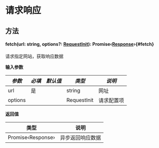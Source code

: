 <script setup>
import '/style.css'
</script>
# 请求响应


## 方法

#### <font id="API" />fetch(<font id="Type">url: string, options?: [RequestInit](https://developer.mozilla.org/en-US/docs/Web/API/RequestInit)</font>)<font id="Type">: Promise‹[Response](https://developer.mozilla.org/en-US/docs/Web/API/Response)›</font>{#fetch}

请求指定网站，获取响应数据

**输入参数**

| **_参数_** | **_必填_** | **_默认值_** | **_类型_** | **_说明_** |
| --- | --- | --- | --- | --- |
| url | 是 | | string | 网址 |
| options |  | | RequestInit | 请求配置项 |

**返回值**


| **类型** | **说明** |
| --- | --- |
| Promise‹Response› | 异步返回响应数据 |

